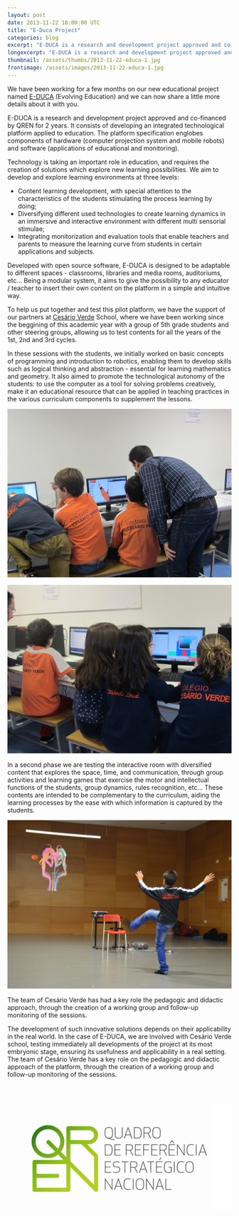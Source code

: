 ```yaml
---
layout: post
date: 2013-11-22 18:00:00 UTC
title: "E-Duca Project"
categories: blog
excerpt: "E-DUCA is a research and development project approved and co-financed by QREN for 2 years. It consists of developing an integrated technological platform applied to education. The platform specification englobes components of hardware (computer projection system and mobile robots) and software (applications of educational and monitoring)."
longexcerpt: "E-DUCA is a research and development project approved and co-financed by QREN for 2 years. It consists of developing an integrated technological platform applied to education. The platform specification englobes components of hardware (computer projection system and mobile robots) and software (applications of educational and monitoring)."
thumbnail: /assets/thumbs/2013-11-22-educa-1.jpg
frontimage: /assets/images/2013-11-22-educa-1.jpg
---
```


We have been working for a few months on our new educational project named [E-DUCA][1] (Evolving Education)</a> and we can now share a little more details about it with you.

E-DUCA is a research and development project approved and co-financed by QREN for 2 years. It consists of developing an integrated technological platform applied to education. The platform specification englobes components of hardware (computer projection system and mobile robots) and software (applications of educational and monitoring).

Technology is taking an important role in education, and requires the creation of solutions which explore new learning possibilities. We aim to develop and explore learning environments at three levels:
- Content learning development, with special attention to the characteristics of the students stimulating the process learning by doing;
- Diversifying different used technologies to create learning dynamics in an immersive and interactive environment with different multi sensorial stimulae;
- Integrating monitorization and evaluation tools that enable teachers and parents to measure the learning curve from students in certain applications and subjects.
 
Developed with open source software, E-DUCA is designed to be adaptable to different spaces - classrooms, libraries and media rooms, auditoriums, etc... Being a modular system, it aims to give the possibility to any educator / teacher to insert their own content on the platform in a simple and intuitive way.
 
To help us put together and test this pilot platform, we have the support of our partners at [Cesário Verde][2] School, where we have been working since the beggining of this academic year with a group of 5th grade students and other steering groups, allowing us to test contents for all the years of the 1st, 2nd and 3rd cycles.

In these sessions with the students, we initially worked on basic concepts of programming and introduction to robotics, enabling them to develop skills such as logical thinking and abstraction - essential for learning mathematics and geometry. It also aimed to promote the technological autonomy of the students: to use the computer as a tool for solving problems creatively, make it an educational resource that can be applied in teaching practices in the various curriculum components to supplement the lessons.

![](/assets/images/2013-11-22-educa-2.jpg)

![](/assets/images/2013-11-22-educa-3.jpg)

In a second phase we are testing the interactive room with diversified content that explores the space, time, and communication, through group activities and learning games that exercise the motor and intellectual functions of the students, group dynamics, rules recognition, etc... These contents are intended to be complementary to the curriculum, aiding the learning processes by the ease with which information is captured by the students.

![](/assets/images/2013-11-22-educa-1.jpg)

The team of Cesário Verde has had a key role the pedagogic and didactic approach, through the creation of a working group and follow-up monitoring of the sessions.
 
The development of such innovative solutions depends on their applicability in the real world. In the case of E-DUCA, we are involved with Cesário Verde school, testing immediately all developments of the project at its most embryonic stage, ensuring its usefulness and applicability in a real setting. The team of Cesário Verde has a key role on the pedagogic and didactic approach of the platform, through the creation of a working group and follow-up monitoring of the sessions.

![](/assets/images/2013-11-22-qren.jpg)

[1]: http://e-duca.cc
[2]: http://www.cesarioverde-ensino.pt/